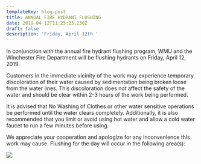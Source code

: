 ```yaml
---
templateKey: blog-post
title: ANNUAL FIRE HYDRANT FLUSHING
date: 2019-04-12T11:25:23.230Z
draft: false
description: 'Friday, April 12th '
---
```

In conjunction with the annual fire hydrant flushing program, WMU and the Winchester Fire Department will be flushing hydrants on Friday, April 12, 2019. 

Customers in the immediate vicinity of the work may experience temporary discoloration of their water caused by sedimentation being broken loose from the water lines.  This discoloration does not affect the safety of the water and should be clear within 2-3 hours of the work being performed.  

It is advised that No Washing of Clothes or other water sensitive operations be performed until the water clears completely.  Additionally, it is also recommended that you limit or avoid using hot water and allow a cold water faucet to run a few minutes before using.  

We appreciate your cooperation and apologize for any inconvenience this work may cause.  Flushing for the day will occur in the following area(s):

![](/img/city-day-5.jpg)
